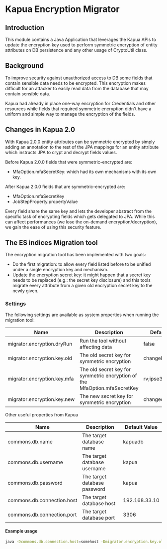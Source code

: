 Kapua Encryption Migrator
==========

## Introduction

This module contains a Java Application that leverages the Kapua APIs to update the encryption key used to perform symmetric encryption of entity attributes on DB persistence and any other usage of CryptoUtil class.

## Background

To improve security against unauthorized access to DB some fields that contain sensible data needs to be encrypted. This encryption makes difficult for an attacker to easily read data from the database that may contain sensible data.

Kapua had already in place one-way encryption for Credentials and other resources while fields that required symmetric encryption didn't have a uniform and simple way to manage the encryption of the fields.

## Changes in Kapua 2.0

With Kapua 2.0.0 entity attributes can be symmetric encrypted by simply adding an annotation to the rest of the JPA mappings for an entity attribute which instructs JPA to crypt and decrypt fields values.

Before Kapua 2.0.0 fields that were symmetric-encrypted are:

- MfaOption.mfaSecretKey: which had its own mechanisms with its own key.

After Kapua 2.0.0 fields that are symmetric-encrypted are:

- MfaOption.mfaSecretKey
- JobStepProperty.propertyValue

Every field share the same key and lets the developer abstract from the specific task of encrypting fields which gets delegated to JPA. While this can affect performances (we lose the on-demand encryption/decryption), we gain the ease of using this security feature.

## The ES indices Migration tool

The encryption migration tool has been implemented with two goals:

- Do the first migration: to allow every field listed before to be unified under a single encryption key and mechanism.
- Update the encryption secret key: it might happen that a secret key needs to be replaced (e.g.: the secret key disclosure)
  and this tools migrate every attribute from a given old encryption secret key to the newly given.

### Settings

The following settings are available as system properties when running the migration tool:

| Name                        | Description                                                               | Default Value    |
|-----------------------------|---------------------------------------------------------------------------|------------------|
| migrator.encryption.dryRun  | Run the tool without affecting data                                       | false            |
| migrator.encryption.key.old | The old secret key for symmetric encryption                               | changeMePlease!! |
| migrator.encryption.key.mfa | The old secret key for symmetric encryption of the MfaOption.mfaSecretKey | rv;ipse329183!@# |
| migrator.encryption.key.new | The new secret key for symmetric encryption                               | changedMeThanks! |

Other useful properties from Kapua

| Name                       | Description                  | Default Value  |
|----------------------------|------------------------------|----------------|
| commons.db.name            | The target database name     | kapuadb        |
| commons.db.username        | The target database username | kapua          | 
| commons.db.password        | The target database password | kapua          | 
| commons.db.connection.host | The target database host     | 192.168.33.10  |
| commons.db.connection.port | The target database port     | 3306           | 

#### Example usage

```bash
java -Dcommons.db.connection.host=somehost -Dmigrator.encryption.key.old=changeMePlease\!\! -Dmigrator.encryption.key.new=changedMeThanks\! -jar kapua-encryption-migrator-1.7.0-SNAPSHOT-app.jar
```

